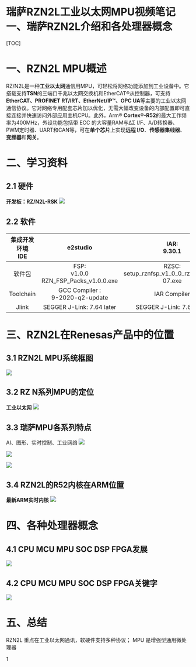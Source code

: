 # 瑞萨RZN2L工业以太网MPU视频笔记 一、瑞萨RZN2L介绍和各处理器概念
[TOC]


# 一、RZN2L MPU概述
RZ/N2L是一种**工业以太网**通信用MPU，可轻松将网络功能添加到工业设备中。它搭载支持**TSN**的三端口千兆以太网交换机和EtherCAT®从控制器，可支持**EtherCAT、PROFINET RT/IRT、EtherNet/IP™、OPC UA**等主要的工业以太网通信协议。它对网络专用配套芯片加以优化，无需大幅改变设备的内部配置即可直接连接并快速访问外部应用主机CPU。此外，Arm® **Cortex®-R52**的最大工作频率为400MHz，外设功能包括带 ECC 的大容量RAM与ΔΣ I/F、A/D转换器、PWM定时器、UART和CAN等，可在**单个芯片**上实现**远程 I/O**、**传感器集线器**、**变频器**和**网关**。

# 二、学习资料

## 2.1 硬件

**开发板：RZ/N2L-RSK**
![](./images/renesas-starter-kit-rzn2l-board.png)

## 2.2 软件
| 集成开发环境<br>IDE | e2studio | IAR:<br>9.30.1  |
|:-:|:-:|:-:|
| 软件包 | FSP: <br>v1.0.0 RZN_FSP_Packs_v1.0.0.exe| RZSC:<br>setup_rznfsp_v1_0_0_rzsc_v2022-07.exe|
| Toolchain | GCC Compiler : <br>9-2020-q2-update | IAR Compiler |
| Jlink |SEGGER J-Link: 7.64 later|SEGGER J-Link: 7.64 later|

# 三、RZN2L在Renesas产品中的位置
## 3.1 RZN2L MPU系统框图
![](./images/rzn2l-block_1.jpg)

## 3.2 RZ N系列MPU的定位
**工业以太网**
![](./images/RZ2.jpg)

## 3.3 瑞萨MPU各系列特点
AI、图形、实时控制、工业网络
![](./images/RZ.jpg)

![](./images/rz%20iiot1.png)

![](./images/rz%20iiot2.png)

## 3.4 RZN2L的R52内核在ARM位置
**最新ARM实时内核**
![](./images/R52.jpg)

# 四、各种处理器概念
## 4.1 CPU MCU MPU SOC DSP FPGA发展
![](./images/cpu1.jpg)
## 4.2 CPU MCU MPU SOC DSP FPGA关键字
![](./images/cpu2.jpg)

# 五、总结
RZN2L 重点在工业以太网通讯，软硬件支持多种协议；
MPU 是增强型通用微处理器

1